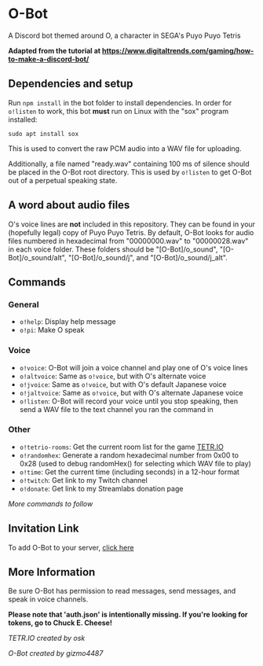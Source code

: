 # O-Bot
A Discord bot themed around O, a character in SEGA's Puyo Puyo Tetris

**Adapted from the tutorial at https://www.digitaltrends.com/gaming/how-to-make-a-discord-bot/**

## Dependencies and setup
Run ``npm install`` in the bot folder to install dependencies.
In order for ``o!listen`` to work, this bot **must** run on Linux with the "sox" program installed:

``sudo apt install sox``

This is used to convert the raw PCM audio into a WAV file for uploading.

Additionally, a file named "ready.wav" containing 100 ms of silence should be placed in the O-Bot root directory. This is used by ``o!listen`` to get O-Bot out of a perpetual speaking state.

## A word about audio files
O's voice lines are **not** included in this repository. They can be found in your (hopefully legal) copy of Puyo Puyo Tetris. By default, O-Bot looks for audio files numbered in hexadecimal from "00000000.wav" to "00000028.wav" in each voice folder. These folders should be "[O-Bot]/o_sound", "[O-Bot]/o_sound/alt", "[O-Bot]/o_sound/j", and "[O-Bot]/o_sound/j_alt".

## Commands
### General
* ``o!help``: Display help message
* ``o!pi``: Make O speak

### Voice
* ``o!voice``: O-Bot will join a voice channel and play one of O's voice lines
* ``o!altvoice``: Same as ``o!voice``, but with O's alternate voice
* ``o!jvoice``: Same as ``o!voice``, but with O's default Japanese voice
* ``o!jaltvoice``: Same as ``o!voice``, but with O's alternate Japanese voice
* ``o!listen``: O-Bot will record your voice until you stop speaking, then send a WAV file to the text channel you ran the command in

### Other
* ``o!tetrio-rooms``: Get the current room list for the game [TETR.IO](https://tetr.io)
* ``o!randomhex``: Generate a random hexadecimal number from 0x00 to 0x28 (used to debug randomHex() for selecting which WAV file to play)
* ``o!time``: Get the current time (including seconds) in a 12-hour format
* ``o!twitch``: Get link to my Twitch channel
* ``o!donate``: Get link to my Streamlabs donation page

*More commands to follow*

## Invitation Link
To add O-Bot to your server, [click here](https://discordapp.com/oauth2/authorize?&client_id=688221134751399992&scope=bot&permissions=68672)

## More Information
Be sure O-Bot has permission to read messages, send messages, and speak in voice channels.

**Please note that 'auth.json' is intentionally missing. If you're looking for tokens, go to Chuck E. Cheese!**

*TETR.IO created by osk*

*O-Bot created by gizmo4487*
